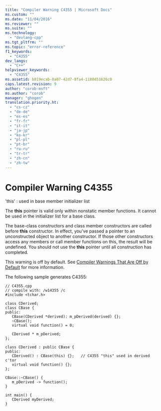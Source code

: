 ```yaml
---
title: "Compiler Warning C4355 | Microsoft Docs"
ms.custom: ""
ms.date: "11/04/2016"
ms.reviewer: ""
ms.suite: ""
ms.technology: 
  - "devlang-cpp"
ms.tgt_pltfrm: ""
ms.topic: "error-reference"
f1_keywords: 
  - "C4355"
dev_langs: 
  - "C++"
helpviewer_keywords: 
  - "C4355"
ms.assetid: b819ecab-8a07-42d7-8fa4-1180d51626c0
caps.latest.revision: 9
author: "corob-msft"
ms.author: "corob"
manager: "ghogen"
translation.priority.ht: 
  - "cs-cz"
  - "de-de"
  - "es-es"
  - "fr-fr"
  - "it-it"
  - "ja-jp"
  - "ko-kr"
  - "pl-pl"
  - "pt-br"
  - "ru-ru"
  - "tr-tr"
  - "zh-cn"
  - "zh-tw"
---
```

# Compiler Warning C4355
'this' : used in base member initializer list  
  
 The **this** pointer is valid only within nonstatic member functions. It cannot be used in the initializer list for a base class.  
  
 The base-class constructors and class member constructors are called before **this** constructor. In effect, you've passed a pointer to an unconstructed object to another constructor. If those other constructors access any members or call member functions on this, the result will be undefined. You should not use the **this** pointer until all construction has completed.  
  
 This warning is off by default. See [Compiler Warnings That Are Off by Default](../../preprocessor/compiler-warnings-that-are-off-by-default.md) for more information.  
  
 The following sample generates C4355:  
  
```  
// C4355.cpp  
// compile with: /w14355 /c  
#include <tchar.h>  
  
class CDerived;  
class CBase {  
public:  
   CBase(CDerived *derived): m_pDerived(derived) {};  
   ~CBase();  
   virtual void function() = 0;  
  
   CDerived * m_pDerived;  
};  
  
class CDerived : public CBase {  
public:  
   CDerived() : CBase(this) {};   // C4355 "this" used in derived c'tor  
   virtual void function() {};  
};  
  
CBase::~CBase() {  
   m_pDerived -> function();  
}  
  
int main() {  
   CDerived myDerived;  
}  
```